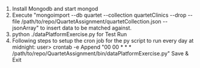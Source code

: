 1. Install Mongodb and start mongod
2. Execute "mongoimport --db quartet --collection quartetClinics --drop --file /path/to/repo/QuartetAssignment/quartetCollection.json --jsonArray" to insert data to be matched against.
3. python ./dataPlatformExercise.py  for Test Run
3. Following steps to setup the cron job for the py script to run every day at midnight:
    user> crontab -e
    Append "00 00 * * * /path/to/repo/QuartetAssignment/bin/dataPlatformExercise.py"
    Save & Exit
